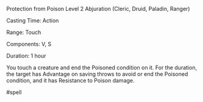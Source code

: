 Protection from Poison
Level 2 Abjuration (Cleric, Druid, Paladin, Ranger)

Casting Time: Action

Range: Touch

Components: V, S

Duration: 1 hour

You touch a creature and end the Poisoned condition on it. For the duration, the target has Advantage on saving throws to avoid or end the Poisoned condition, and it has Resistance to Poison damage.

#spell